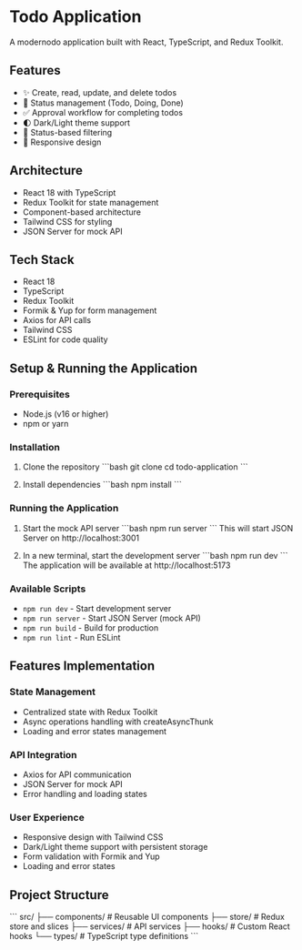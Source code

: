 # Todo Application

A modernodo application built with React, TypeScript, and Redux Toolkit.

## Features

* ✨ Create, read, update, and delete todos
* 🔄 Status management (Todo, Doing, Done) 
* ✅ Approval workflow for completing todos
* 🌓 Dark/Light theme support
* 🎯 Status-based filtering
* 📱 Responsive design

## Architecture

* React 18 with TypeScript
* Redux Toolkit for state management
* Component-based architecture
* Tailwind CSS for styling
* JSON Server for mock API

## Tech Stack

* React 18
* TypeScript
* Redux Toolkit
* Formik & Yup for form management
* Axios for API calls
* Tailwind CSS
* ESLint for code quality

## Setup & Running the Application

### Prerequisites

* Node.js (v16 or higher)
* npm or yarn

### Installation

1. Clone the repository
\```bash
git clone <repository-url>
cd todo-application
\```

2. Install dependencies
\```bash
npm install
\```

### Running the Application

1. Start the mock API server
\```bash
npm run server
\```
This will start JSON Server on http://localhost:3001

2. In a new terminal, start the development server
\```bash
npm run dev
\```
The application will be available at http://localhost:5173

### Available Scripts

* `npm run dev` - Start development server
* `npm run server` - Start JSON Server (mock API)
* `npm run build` - Build for production
* `npm run lint` - Run ESLint

## Features Implementation

### State Management

* Centralized state with Redux Toolkit
* Async operations handling with createAsyncThunk
* Loading and error states management

### API Integration

* Axios for API communication
* JSON Server for mock API
* Error handling and loading states

### User Experience

* Responsive design with Tailwind CSS
* Dark/Light theme support with persistent storage
* Form validation with Formik and Yup
* Loading and error states

## Project Structure

\```
src/
├── components/ # Reusable UI components
├── store/ # Redux store and slices
├── services/ # API services
├── hooks/ # Custom React hooks
└── types/ # TypeScript type definitions
\```